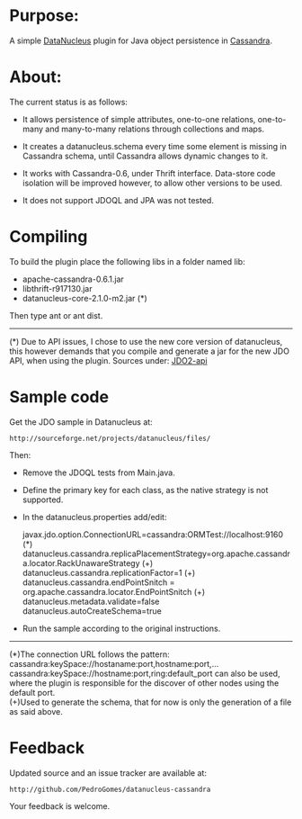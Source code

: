 # Purpose:

A simple 
<a href="http://www.datanucleus.org/project/download.html">DataNucleus</a> plugin for
Java object persistence in <a href="http://cassandra.apache.org/">Cassandra</a>.

# About: 

The current status is as follows:

- It allows persistence of simple attributes, one-to-one relations, one-to-many and many-to-many relations through collections and maps.  
 
- It creates a datanucleus.schema every time some element is missing in Cassandra schema, until Cassandra allows dynamic changes to it.

- It works with Cassandra-0.6, under Thrift interface. Data-store code isolation will be improved however, to allow other versions to be used.

- It does not support JDOQL and JPA was not tested.

# Compiling

To build the plugin place the following libs in a folder named lib:

- apache-cassandra-0.6.1.jar <br>
- libthrift-r917130.jar <br>
- datanucleus-core-2.1.0-m2.jar (*)  

Then type ant or ant dist.

----------------
(*) Due to API issues, I chose to use the new core version of datanucleus, this however demands that you compile and generate a jar for the new JDO API, when using the plugin. Sources under:
<a href="http://www.datanucleus.org/downloads/maven2/javax/jdo/jdo2-api/2.3-ec/">JDO2-api</a> 

# Sample code
	
Get the JDO sample in Datanucleus at:

	http://sourceforge.net/projects/datanucleus/files/

Then:

- Remove the JDOQL tests from Main.java.<br>
- Define the primary key for each class, as the native strategy is not supported. 
- In the datanucleus.properties add/edit:

   javax.jdo.option.ConnectionURL=cassandra:ORMTest://localhost:9160   (*)
   datanucleus.cassandra.replicaPlacementStrategy=org.apache.cassandra.locator.RackUnawareStrategy (+) <br>
   datanucleus.cassandra.replicationFactor=1 (+) <br>
   datanucleus.cassandra.endPointSnitch = org.apache.cassandra.locator.EndPointSnitch (+) <br>
   datanucleus.metadata.validate=false 
   datanucleus.autoCreateSchema=true 

- Run the sample according to the original instructions.

-----------------
(*)The connection URL follows the pattern: cassandra:keySpace://hostaname:port,hostname:port,...
   cassandra:keySpace://hostname:port,ring:default_port can also be used, where the plugin is responsible for the discover of other nodes using the default port. <br>
(+)Used to generate the schema, that for now is only the generation of a file as said above. 

# Feedback

Updated source and an issue tracker are available at:
	
	http://github.com/PedroGomes/datanucleus-cassandra

Your feedback is welcome.





